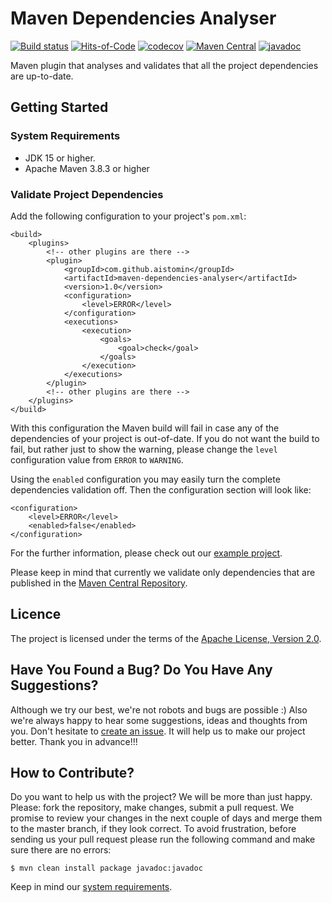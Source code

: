 # Maven Dependencies Analyser

[![Build status](https://ci.appveyor.com/api/projects/status/rt0ocf631xx6yeab/branch/master?svg=true)](https://ci.appveyor.com/project/aistomin/maven-dependencies-analyser/branch/master)
[![Hits-of-Code](https://hitsofcode.com/github/aistomin/maven-dependencies-analyser)](https://hitsofcode.com/view/github/aistomin/maven-dependencies-analyser)
[![codecov](https://codecov.io/gh/aistomin/maven-dependencies-analyser/branch/master/graph/badge.svg)](https://codecov.io/gh/aistomin/maven-dependencies-analyser)
[![Maven Central](https://maven-badges.herokuapp.com/maven-central/com.github.aistomin/maven-dependencies-analyser/badge.svg)](https://maven-badges.herokuapp.com/maven-central/com.github.aistomin/maven-dependencies-analyser)
[![javadoc](https://javadoc.io/badge2/com.github.aistomin/maven-dependencies-analyser/javadoc.svg)](https://javadoc.io/doc/com.github.aistomin/maven-dependencies-analyser)

Maven plugin that analyses and validates that all the project dependencies are
 up-to-date.

## Getting Started

### System Requirements

 - JDK 15 or higher.
 - Apache Maven 3.8.3 or higher
 
### Validate Project Dependencies

Add the following configuration to your project's `pom.xml`:

```maven
<build>
    <plugins>
        <!-- other plugins are there -->
        <plugin>
            <groupId>com.github.aistomin</groupId>
            <artifactId>maven-dependencies-analyser</artifactId>
            <version>1.0</version>
            <configuration>
                <level>ERROR</level>
            </configuration>
            <executions>
                <execution>
                    <goals>
                        <goal>check</goal>
                    </goals>
                </execution>
            </executions>
        </plugin>
        <!-- other plugins are there -->
    </plugins>
</build>
```

With this configuration the Maven build will fail in case any of the 
dependencies of your project is out-of-date. If you do not want the build to
 fail, but rather just to show the warning, please change the ```level``` 
 configuration value from ```ERROR``` to ```WARNING```.

Using the ```enabled``` configuration you may easily turn the complete 
dependencies validation off. Then the configuration section will look like:
```
<configuration>
    <level>ERROR</level>
    <enabled>false</enabled>
</configuration>
```
  
For the further information, please check out our 
[example project](https://github.com/aistomin/maven-dependencies-analyser-examples).

Please keep in mind that currently we validate only dependencies that are 
published in the [Maven Central Repository](https://search.maven.org/).
  
## Licence

The project is licensed under the terms of the 
[Apache License, Version 2.0](http://www.apache.org/licenses/LICENSE-2.0.html).

## Have You Found a Bug? Do You Have Any Suggestions?

Although we try our best, we're not robots and bugs are possible :) Also we're
always happy to hear some suggestions, ideas and thoughts from you. Don't
 hesitate to [create an issue](https://github.com/aistomin/maven-dependencies-analyser/issues/new). 
It will help us to make our project better. Thank you in advance!!!

## How to Contribute?

Do you want to help us with the project? We will be more than just happy. 
Please: fork the repository, make changes, submit a pull request. We promise
to review your changes in the next couple of days and merge them to the master
branch, if they look correct. To avoid frustration, before sending us your pull
request please run the following command and make sure there are no errors:

```
$ mvn clean install package javadoc:javadoc
```

Keep in mind our [system requirements](#system-requirements).
